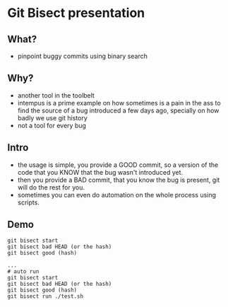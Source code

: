 # Git Bisect presentation

## What?

- pinpoint buggy commits using binary search

## Why?

- another tool in the toolbelt
- intempus is a prime example on how sometimes is a pain in the ass to find
the source of a bug introduced a few days ago, specially on how badly we use
git history
- not a tool for every bug

## Intro

- the usage is simple, you provide a GOOD commit, so a version of the code
that you KNOW that the bug wasn't introduced yet.
- then you provide a BAD commit, that you know the bug is present, git will
do the rest for you.
- sometimes you can even do automation on the whole process using scripts.

## Demo

```shell
git bisect start
git bisect bad HEAD (or the hash)
git bisect good (hash)

...
# auto run
git bisect start
git bisect bad HEAD (or the hash)
git bisect good (hash)
git bisect run ./test.sh
```
